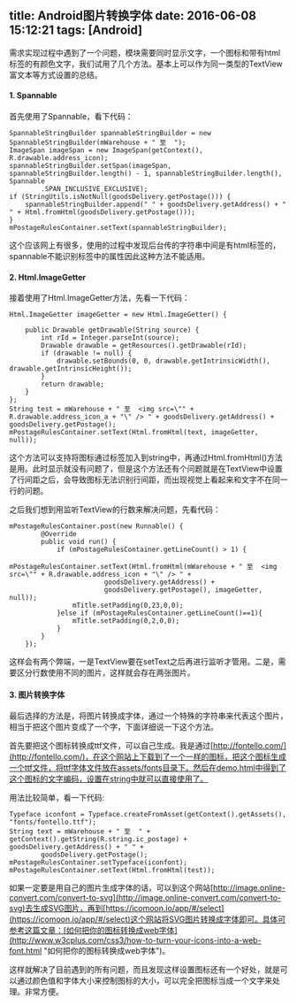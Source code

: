 title: Android图片转换字体
date: 2016-06-08 15:12:21
tags: [Android]
---

需求实现过程中遇到了一个问题，模块需要同时显示文字，一个图标和带有html标签的有颜色文字，我们试用了几个方法。基本上可以作为同一类型的TextView富文本等方式设置的总结。

#### 1. Spannable

首先使用了Spannable，看下代码：

    SpannableStringBuilder spannableStringBuilder = new SpannableStringBuilder(mWarehouse + " 至  ");
    ImageSpan imageSpan = new ImageSpan(getContext(), R.drawable.address_icon);
    spannableStringBuilder.setSpan(imageSpan, spannableStringBuilder.length() - 1, spannableStringBuilder.length(), Spannable
            .SPAN_INCLUSIVE_EXCLUSIVE);
    if (StringUtils.isNotNull(goodsDelivery.getPostage())) {
        spannableStringBuilder.append(" " + goodsDelivery.getAddress() + " " + Html.fromHtml(goodsDelivery.getPostage()));
    }
    mPostageRulesContainer.setText(spannableStringBuilder);

这个应该网上有很多，使用的过程中发现后台传的字符串中间是有html标签的，spannable不能识别标签中的属性因此这种方法不能适用。

<!--more-->

#### 2. Html.ImageGetter

接着使用了Html.ImageGetter方法，先看一下代码：

	Html.ImageGetter imageGetter = new Html.ImageGetter() {

        public Drawable getDrawable(String source) {
            int rId = Integer.parseInt(source);
            Drawable drawable = getResources().getDrawable(rId);
            if (drawable != null) {
                drawable.setBounds(0, 0, drawable.getIntrinsicWidth(), drawable.getIntrinsicHeight());
            }
            return drawable;
        }
    };
	String test = mWarehouse + " 至  <img src=\"" + R.drawable.address_icon_a + "\" /> " + goodsDelivery.getAddress() + goodsDelivery.getPostage();
	mPostageRulesContainer.setText(Html.fromHtml(text, imageGetter, null));

这个方法可以支持将图标通过<img>标签加入到string中，再通过Html.fromHtml()方法是用。此时显示就没有问题了，但是这个方法还有个问题就是在TextView中设置了行间距之后，会导致图标无法识别行间距，而出现视觉上看起来和文字不在同一行的问题。

之后我们想到用监听TextView的行数来解决问题，先看代码：

	mPostageRulesContainer.post(new Runnable() {
            @Override
            public void run() {
                if (mPostageRulesContainer.getLineCount() > 1) {
                    mPostageRulesContainer.setText(Html.fromHtml(mWarehouse + " 至  <img src=\"" + R.drawable.address_icon + "\" /> " +
                            goodsDelivery.getAddress() +
                            goodsDelivery.getPostage(), imageGetter, null));
                    mTitle.setPadding(0,23,0,0);
                }else if (mPostageRulesContainer.getLineCount()==1){
                    mTitle.setPadding(0,2,0,0);
                }
            }
        });

这样会有两个弊端，一是TextView要在setText之后再进行监听才管用。二是，需要区分行数使用不同的图片，这样就会存在两张图片。

#### 3. 图片转换字体

最后选择的方法是，将图片转换成字体，通过一个特殊的字符串来代表这个图片，相当于把这个图片变成了一个字，下面详细说一下这个方法。

首先要把这个图标转换成ttf文件，可以自己生成。我是通过[http://fontello.com/](http://fontello.com/)，在这个网站上下载到了一个一样的图标，把这个图标生成一个ttf文件，将ttf字体文件放在assets/fonts目录下。然后在demo.html中得到了这个图标的文字编码，设置在string中就可以直接使用了。

用法比较简单，看一下代码:

    Typeface iconfont = Typeface.createFromAsset(getContext().getAssets(), "fonts/fontello.ttf");
    String text = mWarehouse + " 至  " + getContext().getString(R.string.ic_postage) + goodsDelivery.getAddress() + " " +
            goodsDelivery.getPostage();
    mPostageRulesContainer.setTypeface(iconfont);
    mPostageRulesContainer.setText(Html.fromHtml(test));

如果一定要是用自己的图片生成字体的话，可以到这个网站[http://image.online-convert.com/convert-to-svg](http://image.online-convert.com/convert-to-svg)去生成SVG图片，再到[https://icomoon.io/app/#/select](https://icomoon.io/app/#/select)这个网站将SVG图片转换成字体即可。具体可参考这篇文章：[如何把你的图标转换成web字体](http://www.w3cplus.com/css3/how-to-turn-your-icons-into-a-web-font.html "如何把你的图标转换成web字体")。

这样就解决了目前遇到的所有问题，而且发现这样设置图标还有一个好处，就是可以通过颜色值和字体大小来控制图标的大小，可以完全把图标当成一个文字来处理。非常方便。


